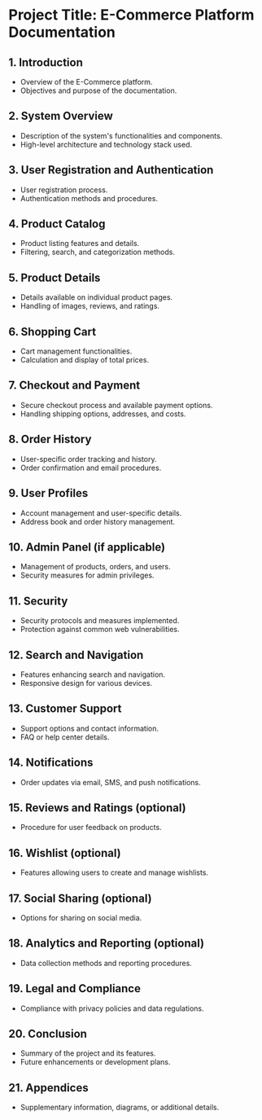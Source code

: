 # Project Title: E-Commerce Platform Documentation

## 1. Introduction
- Overview of the E-Commerce platform.
- Objectives and purpose of the documentation.

## 2. System Overview
- Description of the system's functionalities and components.
- High-level architecture and technology stack used.

## 3. User Registration and Authentication
- User registration process.
- Authentication methods and procedures.

## 4. Product Catalog
- Product listing features and details.
- Filtering, search, and categorization methods.

## 5. Product Details
- Details available on individual product pages.
- Handling of images, reviews, and ratings.

## 6. Shopping Cart
- Cart management functionalities.
- Calculation and display of total prices.

## 7. Checkout and Payment
- Secure checkout process and available payment options.
- Handling shipping options, addresses, and costs.

## 8. Order History
- User-specific order tracking and history.
- Order confirmation and email procedures.

## 9. User Profiles
- Account management and user-specific details.
- Address book and order history management.

## 10. Admin Panel (if applicable)
- Management of products, orders, and users.
- Security measures for admin privileges.

## 11. Security
- Security protocols and measures implemented.
- Protection against common web vulnerabilities.

## 12. Search and Navigation
- Features enhancing search and navigation.
- Responsive design for various devices.

## 13. Customer Support
- Support options and contact information.
- FAQ or help center details.

## 14. Notifications
- Order updates via email, SMS, and push notifications.

## 15. Reviews and Ratings (optional)
- Procedure for user feedback on products.

## 16. Wishlist (optional)
- Features allowing users to create and manage wishlists.

## 17. Social Sharing (optional)
- Options for sharing on social media.

## 18. Analytics and Reporting (optional)
- Data collection methods and reporting procedures.

## 19. Legal and Compliance
- Compliance with privacy policies and data regulations.

## 20. Conclusion
- Summary of the project and its features.
- Future enhancements or development plans.

## 21. Appendices
- Supplementary information, diagrams, or additional details.

